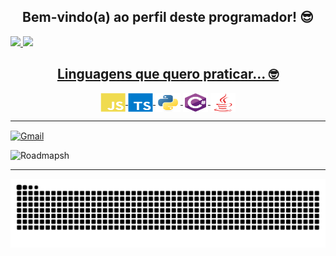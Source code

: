 <div align="center">

## Bem-vindo(a) ao perfil deste programador! 😎

</div>

 <div>
  
   <!--Status do Usuário-->
  
   <a href="https://github.com/sal0minh0">
  <img height="190em" src="https://github-readme-stats.vercel.app/api/top-langs/?username=sal0minh0&theme=chartreuse-dark&show_icons=true&hide_border=false&layout=compact"/>
  
   <img height="190em" src="https://github-readme-streak-stats.herokuapp.com/?user=sal0minh0&theme=chartreuse-dark&hide_border=false"/>
   
</div>

 <!-- Linguagens que usarei-->


<div align="center">

## Linguagens que quero praticar... 🤓

</div>

<div align="center" style="display: inline_block">
 
   <!-- Imagens das Linguagens -->
   
  <img align="center" alt="Js" height="30" width="40" src="https://raw.githubusercontent.com/devicons/devicon/master/icons/javascript/javascript-plain.svg">

  <img align="center" alt="Ts" height="30" width="40" src="https://raw.githubusercontent.com/devicons/devicon/refs/heads/master/icons/typescript/typescript-original.svg">
 
  <img align="center" alt="Python" height="30" width="40" src="https://raw.githubusercontent.com/devicons/devicon/refs/heads/master/icons/python/python-original.svg">
 
  <img align="center" alt="C#" height="30" width="40" src="https://raw.githubusercontent.com/devicons/devicon/master/icons/csharp/csharp-original.svg">
  
  <img align="center" alt="Java" height="30" width="40" src="https://raw.githubusercontent.com/devicons/devicon/master/icons/java/java-plain.svg">
  
</div>


<!-- <p align="center">   
 
 <img alingn="center" src="https://profile-counter.glitch.me/sal0minh0/count.svg"/>
 
 </p>
-->
---



 <p align="center">

 <!-- Imagens dos Shields -->
 
  
   <a href="mailto:salomaomoraes.cassiano@gmail.com"><img align="center" alt="Gmail" src="https://img.shields.io/badge/Gmail-EA4335?style=flat&logo=gmail&logoColor=white" target="_blank">
  </a>

   <a href="https://roadmap.sh/u/salominho"><img align="left" alt="Roadmapsh" src="https://img.shields.io/badge/Roadmap-000000?style=flat&logo=roadmap.sh&logoColor=white" target="_blank">
   
  </a>
 </p> 
 
 <br>
 
---

<div align="center">

 <picture>
  <source media="(prefers-color-scheme: dark)" srcset="https://raw.githubusercontent.com/sal0minh0/sal0minh0/output/github-contribution-grid-snake-dark.svg">
  <source media="(prefers-color-scheme: light)" srcset="https://raw.githubusercontent.com/sal0minh0/sal0minh0/output/github-contribution-grid-snake.svg">
  <img alt="github contribution grid snake animation" src="https://raw.githubusercontent.com/sal0minh0/sal0minh0/output/github-contribution-grid-snake.svg">
</picture>

</div>
 

